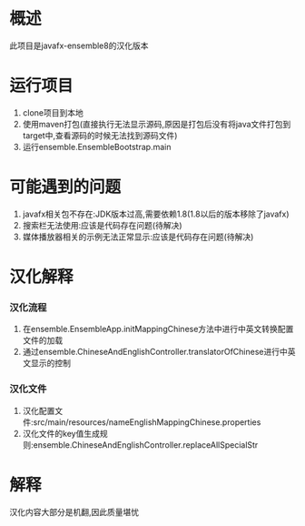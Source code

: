 # 概述
此项目是javafx-ensemble8的汉化版本

# 运行项目
1. clone项目到本地
2. 使用maven打包(直接执行无法显示源码,原因是打包后没有将java文件打包到target中,查看源码的时候无法找到源码文件)
3. 运行ensemble.EnsembleBootstrap.main

# 可能遇到的问题
1. javafx相关包不存在:JDK版本过高,需要依赖1.8(1.8以后的版本移除了javafx)
2. 搜索栏无法使用:应该是代码存在问题(待解决)
3. 媒体播放器相关的示例无法正常显示:应该是代码存在问题(待解决)

# 汉化解释
### 汉化流程
1. 在ensemble.EnsembleApp.initMappingChinese方法中进行中英文转换配置文件的加载
2. 通过ensemble.ChineseAndEnglishController.translatorOfChinese进行中英文显示的控制

### 汉化文件
1. 汉化配置文件:src/main/resources/nameEnglishMappingChinese.properties
2. 汉化文件的key值生成规则:ensemble.ChineseAndEnglishController.replaceAllSpecialStr

# 解释
汉化内容大部分是机翻,因此质量堪忧